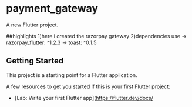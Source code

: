 # payment_gateway

A new Flutter project.

##highlights
1)here i created the razorpay gateway 
2)dependencies use
  ->  razorpay_flutter: ^1.2.3
  ->  toast: ^0.1.5

## Getting Started

This project is a starting point for a Flutter application.

A few resources to get you started if this is your first Flutter project:

- [Lab: Write your first Flutter app](https://flutter.dev/docs/
